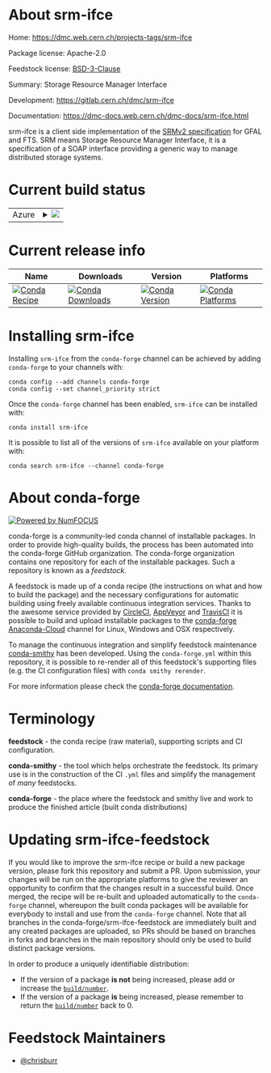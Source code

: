About srm-ifce
==============

Home: https://dmc.web.cern.ch/projects-tags/srm-ifce

Package license: Apache-2.0

Feedstock license: [BSD-3-Clause](https://github.com/conda-forge/srm-ifce-feedstock/blob/master/LICENSE.txt)

Summary: Storage Resource Manager Interface

Development: https://gitlab.cern.ch/dmc/srm-ifce

Documentation: https://dmc-docs.web.cern.ch/dmc-docs/srm-ifce.html

srm-ifce is a client side implementation of the
[SRMv2 specification](https://sdm.lbl.gov/srm-wg/doc/SRM.v2.2.html) for
GFAL and FTS. SRM means Storage Resource Manager Interface, it is a
specification of a SOAP interface providing a generic way to manage
distributed storage systems.


Current build status
====================


<table>
    
  <tr>
    <td>Azure</td>
    <td>
      <details>
        <summary>
          <a href="https://dev.azure.com/conda-forge/feedstock-builds/_build/latest?definitionId=6738&branchName=master">
            <img src="https://dev.azure.com/conda-forge/feedstock-builds/_apis/build/status/srm-ifce-feedstock?branchName=master">
          </a>
        </summary>
        <table>
          <thead><tr><th>Variant</th><th>Status</th></tr></thead>
          <tbody><tr>
              <td>linux_64</td>
              <td>
                <a href="https://dev.azure.com/conda-forge/feedstock-builds/_build/latest?definitionId=6738&branchName=master">
                  <img src="https://dev.azure.com/conda-forge/feedstock-builds/_apis/build/status/srm-ifce-feedstock?branchName=master&jobName=linux&configuration=linux_64_" alt="variant">
                </a>
              </td>
            </tr><tr>
              <td>linux_aarch64</td>
              <td>
                <a href="https://dev.azure.com/conda-forge/feedstock-builds/_build/latest?definitionId=6738&branchName=master">
                  <img src="https://dev.azure.com/conda-forge/feedstock-builds/_apis/build/status/srm-ifce-feedstock?branchName=master&jobName=linux&configuration=linux_aarch64_" alt="variant">
                </a>
              </td>
            </tr><tr>
              <td>linux_ppc64le</td>
              <td>
                <a href="https://dev.azure.com/conda-forge/feedstock-builds/_build/latest?definitionId=6738&branchName=master">
                  <img src="https://dev.azure.com/conda-forge/feedstock-builds/_apis/build/status/srm-ifce-feedstock?branchName=master&jobName=linux&configuration=linux_ppc64le_" alt="variant">
                </a>
              </td>
            </tr><tr>
              <td>osx_64</td>
              <td>
                <a href="https://dev.azure.com/conda-forge/feedstock-builds/_build/latest?definitionId=6738&branchName=master">
                  <img src="https://dev.azure.com/conda-forge/feedstock-builds/_apis/build/status/srm-ifce-feedstock?branchName=master&jobName=osx&configuration=osx_64_" alt="variant">
                </a>
              </td>
            </tr>
          </tbody>
        </table>
      </details>
    </td>
  </tr>
</table>

Current release info
====================

| Name | Downloads | Version | Platforms |
| --- | --- | --- | --- |
| [![Conda Recipe](https://img.shields.io/badge/recipe-srm--ifce-green.svg)](https://anaconda.org/conda-forge/srm-ifce) | [![Conda Downloads](https://img.shields.io/conda/dn/conda-forge/srm-ifce.svg)](https://anaconda.org/conda-forge/srm-ifce) | [![Conda Version](https://img.shields.io/conda/vn/conda-forge/srm-ifce.svg)](https://anaconda.org/conda-forge/srm-ifce) | [![Conda Platforms](https://img.shields.io/conda/pn/conda-forge/srm-ifce.svg)](https://anaconda.org/conda-forge/srm-ifce) |

Installing srm-ifce
===================

Installing `srm-ifce` from the `conda-forge` channel can be achieved by adding `conda-forge` to your channels with:

```
conda config --add channels conda-forge
conda config --set channel_priority strict
```

Once the `conda-forge` channel has been enabled, `srm-ifce` can be installed with:

```
conda install srm-ifce
```

It is possible to list all of the versions of `srm-ifce` available on your platform with:

```
conda search srm-ifce --channel conda-forge
```


About conda-forge
=================

[![Powered by
NumFOCUS](https://img.shields.io/badge/powered%20by-NumFOCUS-orange.svg?style=flat&colorA=E1523D&colorB=007D8A)](https://numfocus.org)

conda-forge is a community-led conda channel of installable packages.
In order to provide high-quality builds, the process has been automated into the
conda-forge GitHub organization. The conda-forge organization contains one repository
for each of the installable packages. Such a repository is known as a *feedstock*.

A feedstock is made up of a conda recipe (the instructions on what and how to build
the package) and the necessary configurations for automatic building using freely
available continuous integration services. Thanks to the awesome service provided by
[CircleCI](https://circleci.com/), [AppVeyor](https://www.appveyor.com/)
and [TravisCI](https://travis-ci.com/) it is possible to build and upload installable
packages to the [conda-forge](https://anaconda.org/conda-forge)
[Anaconda-Cloud](https://anaconda.org/) channel for Linux, Windows and OSX respectively.

To manage the continuous integration and simplify feedstock maintenance
[conda-smithy](https://github.com/conda-forge/conda-smithy) has been developed.
Using the ``conda-forge.yml`` within this repository, it is possible to re-render all of
this feedstock's supporting files (e.g. the CI configuration files) with ``conda smithy rerender``.

For more information please check the [conda-forge documentation](https://conda-forge.org/docs/).

Terminology
===========

**feedstock** - the conda recipe (raw material), supporting scripts and CI configuration.

**conda-smithy** - the tool which helps orchestrate the feedstock.
                   Its primary use is in the construction of the CI ``.yml`` files
                   and simplify the management of *many* feedstocks.

**conda-forge** - the place where the feedstock and smithy live and work to
                  produce the finished article (built conda distributions)


Updating srm-ifce-feedstock
===========================

If you would like to improve the srm-ifce recipe or build a new
package version, please fork this repository and submit a PR. Upon submission,
your changes will be run on the appropriate platforms to give the reviewer an
opportunity to confirm that the changes result in a successful build. Once
merged, the recipe will be re-built and uploaded automatically to the
`conda-forge` channel, whereupon the built conda packages will be available for
everybody to install and use from the `conda-forge` channel.
Note that all branches in the conda-forge/srm-ifce-feedstock are
immediately built and any created packages are uploaded, so PRs should be based
on branches in forks and branches in the main repository should only be used to
build distinct package versions.

In order to produce a uniquely identifiable distribution:
 * If the version of a package **is not** being increased, please add or increase
   the [``build/number``](https://docs.conda.io/projects/conda-build/en/latest/resources/define-metadata.html#build-number-and-string).
 * If the version of a package **is** being increased, please remember to return
   the [``build/number``](https://docs.conda.io/projects/conda-build/en/latest/resources/define-metadata.html#build-number-and-string)
   back to 0.

Feedstock Maintainers
=====================

* [@chrisburr](https://github.com/chrisburr/)

